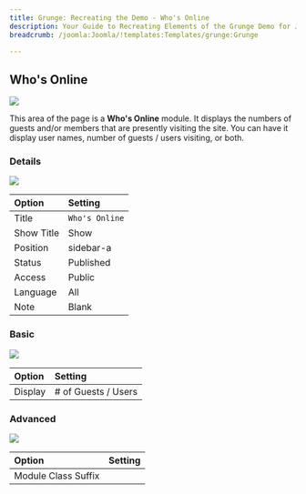 ```yaml
---
title: Grunge: Recreating the Demo - Who's Online
description: Your Guide to Recreating Elements of the Grunge Demo for Joomla
breadcrumb: /joomla:Joomla/!templates:Templates/grunge:Grunge

---
```


Who's Online
-----

![][demo]

This area of the page is a **Who's Online** module. It displays the numbers of guests and/or members that are presently visiting the site. You can have it display user names, number of guests / users visiting, or both.

### Details

![][demo2]

| Option     | Setting        |  
| :--------- | :------------- |  
| Title      | `Who's Online` |  
| Show Title | Show           |  
| Position   | sidebar-a      |  
| Status     | Published      |  
| Access     | Public         |  
| Language   | All            |  
| Note       | Blank          |  

### Basic

![][demo3]

| Option  | Setting             |  
| :------ | :------------------ |  
| Display | # of Guests / Users |  

### Advanced

![][demo4]

| Option              | Setting               |  
| :------------------ | :-------------------- |  
| Module Class Suffix |                       |  

[demo]: assets/demo_5.jpeg
[demo2]: assets/who_1.jpeg
[demo3]: assets/who_2.jpeg
[demo4]: assets/who_3.jpeg